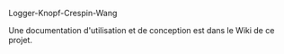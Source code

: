 Logger-Knopf-Crespin-Wang


Une documentation d'utilisation et de conception est dans le Wiki de ce projet.

